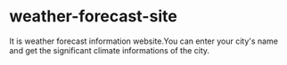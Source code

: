 # weather-forecast-site
It is weather forecast information website.You can enter your city's name and get the significant climate informations of the city.
